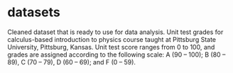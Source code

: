 # datasets
Cleaned dataset that is ready to use for data analysis. Unit test grades for calculus-based introduction to physics course taught at Pittsburg State University, Pittsburg, Kansas. Unit test score ranges from 0 to 100, and grades are assigned according to the following scale: A (90 – 100); B (80 – 89), C (70 – 79), D (60 – 69); and F (0 – 59).
